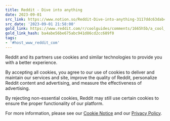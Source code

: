 ```yaml
---
title: Reddit - Dive into anything
date: 2023-09-01
src_link: https://www.notion.so/Reddit-Dive-into-anything-3117ddc63dab4811b867d59934d2a4ff
src_date: '2023-09-01 21:58:00'
gold_link: https://www.reddit.com/r/coolguides/comments/1665h5b/a_cool_guide_to_internet_acronyms/?share_id=chcfQ0zyr970TVuR2no8x&rdt=0
gold_link_hash: ba4abe56be675abc941d86cd2cc689f0
tags:
- '#host_www_reddit_com'
---
```




 Reddit and its partners use cookies and similar technologies to provide you with a better experience.
 



 By accepting all cookies, you agree to our use of cookies to deliver and maintain our services and site, improve the quality of Reddit, personalize Reddit content and advertising, and measure the effectiveness of advertising.
 



 By rejecting non-essential cookies, Reddit may still use certain cookies to ensure the proper functionality of our platform.
 



 For more information, please see our
 [Cookie Notice](https://reddit.com/en-us/policies/cookies)
 and our
 [Privacy Policy](https://reddit.com/en-us/policies/privacy-policy).
